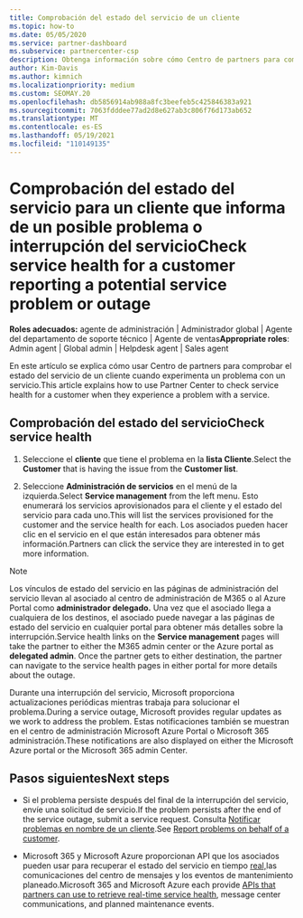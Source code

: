 ```yaml
---
title: Comprobación del estado del servicio de un cliente
ms.topic: how-to
ms.date: 05/05/2020
ms.service: partner-dashboard
ms.subservice: partnercenter-csp
description: Obtenga información sobre cómo Centro de partners para comprobar el estado del servicio de un cliente cuando experimenta un problema con un servicio.
author: Kim-Davis
ms.author: kimnich
ms.localizationpriority: medium
ms.custom: SEOMAY.20
ms.openlocfilehash: db5856914ab988a8fc3beefeb5c425846383a921
ms.sourcegitcommit: 7063fdddee77ad2d8e627ab3c806f76d173ab652
ms.translationtype: MT
ms.contentlocale: es-ES
ms.lasthandoff: 05/19/2021
ms.locfileid: "110149135"
---
```

# <a name="check-service-health-for-a-customer-reporting-a-potential-service-problem-or-outage"></a><span data-ttu-id="b30e2-103">Comprobación del estado del servicio para un cliente que informa de un posible problema o interrupción del servicio</span><span class="sxs-lookup"><span data-stu-id="b30e2-103">Check service health for a customer reporting a potential service problem or outage</span></span>

<span data-ttu-id="b30e2-104">**Roles adecuados:** agente de administración | Administrador global | Agente del departamento de soporte técnico | Agente de ventas</span><span class="sxs-lookup"><span data-stu-id="b30e2-104">**Appropriate roles**: Admin agent | Global admin | Helpdesk agent | Sales agent</span></span>

<span data-ttu-id="b30e2-105">En este artículo se explica cómo usar Centro de partners para comprobar el estado del servicio de un cliente cuando experimenta un problema con un servicio.</span><span class="sxs-lookup"><span data-stu-id="b30e2-105">This article explains how to use Partner Center to check service health for a customer when they experience a problem with a service.</span></span> 

## <a name="check-service-health"></a><span data-ttu-id="b30e2-106">Comprobación del estado del servicio</span><span class="sxs-lookup"><span data-stu-id="b30e2-106">Check service health</span></span>

1. <span data-ttu-id="b30e2-107">Seleccione el **cliente** que tiene el problema en la **lista Cliente**.</span><span class="sxs-lookup"><span data-stu-id="b30e2-107">Select the **Customer** that is having the issue from the **Customer list**.</span></span>

2. <span data-ttu-id="b30e2-108">Seleccione **Administración de servicios** en el menú de la izquierda.</span><span class="sxs-lookup"><span data-stu-id="b30e2-108">Select **Service management** from the left menu.</span></span> <span data-ttu-id="b30e2-109">Esto enumerará los servicios aprovisionados para el cliente y el estado del servicio para cada uno.</span><span class="sxs-lookup"><span data-stu-id="b30e2-109">This will list the services provisioned for the customer and the service health for each.</span></span> <span data-ttu-id="b30e2-110">Los asociados pueden hacer clic en el servicio en el que están interesados para obtener más información.</span><span class="sxs-lookup"><span data-stu-id="b30e2-110">Partners can click the service they are interested in to get more information.</span></span> 

>[!NOTE] 
> <span data-ttu-id="b30e2-111">Los vínculos  de estado del servicio en las páginas de administración del servicio llevan al asociado al centro de administración de M365 o al Azure Portal como **administrador delegado.** Una vez que el asociado llega a cualquiera de los destinos, el asociado puede navegar a las páginas de estado del servicio en cualquier portal para obtener más detalles sobre la interrupción.</span><span class="sxs-lookup"><span data-stu-id="b30e2-111">Service health links on the **Service management** pages will take the partner to either the M365 admin center or the Azure portal as **delegated admin**. Once the partner gets to either destination, the partner can navigate to the service health pages in either portal for more details about the outage.</span></span>
 
<span data-ttu-id="b30e2-112">Durante una interrupción del servicio, Microsoft proporciona actualizaciones periódicas mientras trabaja para solucionar el problema.</span><span class="sxs-lookup"><span data-stu-id="b30e2-112">During a service outage, Microsoft provides regular updates as we work to address the problem.</span></span> <span data-ttu-id="b30e2-113">Estas notificaciones también se muestran en el centro de administración Microsoft Azure Portal o Microsoft 365 administración.</span><span class="sxs-lookup"><span data-stu-id="b30e2-113">These notifications are also displayed on either the Microsoft Azure portal or the Microsoft 365 admin Center.</span></span>

## <a name="next-steps"></a><span data-ttu-id="b30e2-114">Pasos siguientes</span><span class="sxs-lookup"><span data-stu-id="b30e2-114">Next steps</span></span> 

- <span data-ttu-id="b30e2-115">Si el problema persiste después del final de la interrupción del servicio, envíe una solicitud de servicio.</span><span class="sxs-lookup"><span data-stu-id="b30e2-115">If the problem persists after the end of the service outage, submit a service request.</span></span> <span data-ttu-id="b30e2-116">Consulta [Notificar problemas en nombre de un cliente](report-problems-on-behalf-of-a-customer.md).</span><span class="sxs-lookup"><span data-stu-id="b30e2-116">See [Report problems on behalf of a customer](report-problems-on-behalf-of-a-customer.md).</span></span>

- <span data-ttu-id="b30e2-117">Microsoft 365 y Microsoft Azure proporcionan API que los asociados pueden usar para recuperar el estado del servicio en tiempo [real,](get-automated-service-notifications-with-our-apis.md)las comunicaciones del centro de mensajes y los eventos de mantenimiento planeado.</span><span class="sxs-lookup"><span data-stu-id="b30e2-117">Microsoft 365 and Microsoft Azure each provide [APIs that partners can use to retrieve real-time service health](get-automated-service-notifications-with-our-apis.md), message center communications, and planned maintenance events.</span></span>

 

